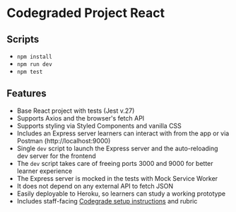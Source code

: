 # Codegraded Project React

## Scripts

- `npm install`
- `npm run dev`
- `npm test`

## Features

- Base React project with tests (Jest v.27)
- Supports Axios and the browser's fetch API
- Supports styling via Styled Components and vanilla CSS
- Includes an Express server learners can interact with from the app or via Postman (http://localhost:9000)
- Single `dev` script to launch the Express server and the auto-reloading dev server for the frontend
- The `dev` script takes care of freeing ports 3000 and 9000 for better learner experience
- The Express server is mocked in the tests with Mock Service Worker
- It does not depend on any external API to fetch JSON
- Easily deployable to Heroku, so learners can study a working prototype
- Includes staff-facing [Codegrade setup instructions](codegrade_setup.md) and rubric
